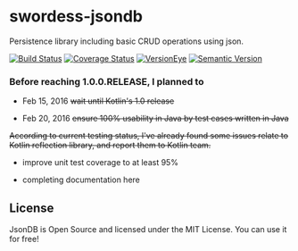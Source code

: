 # swordess-jsondb
Persistence library including basic CRUD operations using json.

[![Build Status](https://travis-ci.org/xingyuli/swordess-jsondb.svg?branch=1.0.0)](https://travis-ci.org/xingyuli/swordess-jsondb)
[![Coverage Status](https://coveralls.io/repos/github/xingyuli/swordess-jsondb/badge.svg?branch=1.0.0)](https://coveralls.io/github/xingyuli/swordess-jsondb?branch=1.0.0)
[![VersionEye](https://www.versioneye.com/user/projects/57575cd07757a00041b3abab/badge.svg)](https://www.versioneye.com/user/projects/57575cd07757a00041b3abab?child=summary)
[![Semantic Version](https://img.shields.io/sem%20ver/v2.0.0.png)](http://semver.org/spec/v2.0.0.html)

### Before reaching 1.0.0.RELEASE, I planned to

- Feb 15, 2016 <del>wait until Kotlin's 1.0 release</del>

- Feb 20, 2016 <del>ensure 100% usability in Java by test cases written in Java</del>

<del>According to current testing status, I've already found some issues relate to Kotlin reflection library, and report them to Kotlin team.</del>

- improve unit test coverage to at least 95%

- completing documentation here

## License

JsonDB is Open Source and licensed under the MIT License. You can use it for free!

